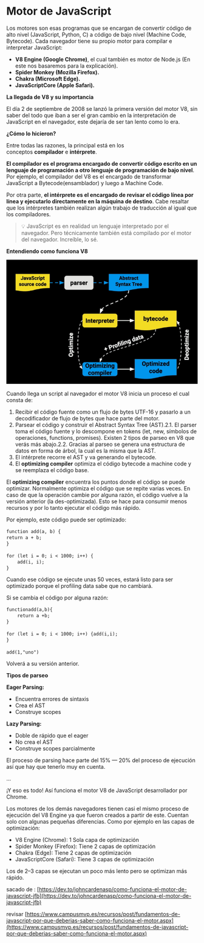 # Motor de JavaScript

Los motores son esas programas que se encargan de convertir código de alto nivel (JavaScript, Python, C) a código de bajo nivel (Machine Code, Bytecode). Cada navegador tiene su propio motor para compilar e interpretar JavaScript:

- **V8 Engine (Google Chrome)**, el cual también es motor de Node.js (En este nos basaremos para la explicación).
- **Spider Monkey (Mozilla Firefox).**
- **Chakra (Microsoft Edge).**
- **JavaScriptCore (Apple Safari).**

**La llegada de V8 y su importancia**

El día 2 de septiembre de 2008 se lanzó la primera versión del motor V8, sin saber del todo que iban a ser el gran cambio en la interpretación de JavaScript en el navegador, este dejaría de ser tan lento como lo era.

**¿Cómo lo hicieron?**

Entre todas las razones, la principal está en los conceptos **compilador** e **intérprete**.

**El compilador es el programa encargado de convertir código escrito en un lenguaje de programación a otro lenguaje de programación de bajo nivel**. Por ejemplo, el compilador del V8 es el encargado de transformar JavaScript a Bytecode(ensamblador) y luego a Machine Code.

Por otra parte, **el intérprete es el encargado de revisar el código línea por línea y ejecutarlo directamente en la máquina de destino**. Cabe resaltar que los intérpretes también realizan algún trabajo de traducción al igual que los compiladores.

> 💡 JavaScript es en realidad un lenguaje interpretado por el navegador. Pero técnicamente también está compilado por el motor del navegador. Increíble, lo sé.
> 

**Entendiendo como funciona V8**

![Untitled](Software%20development/JavaScript/Conceptos/Motor%20de%20JavaScript%20a834c7feef3343dc85236b0320f94d12/Untitled.png)

Cuando llega un script al navegador el motor V8 inicia un proceso el cual consta de:

1. Recibir el código fuente como un flujo de bytes UTF-16 y pasarlo a un decodificador de flujo de bytes que hace parte del motor.
2. Parsear el código y construir el Abstract Syntax Tree (AST).2.1. El parser toma el código fuente y lo descompone en tokens (let, new, símbolos de operaciones, functions, promises). Existen 2 tipos de parseo en V8 que verás más abajo.2.2. Gracias al parseo se genera una estructura de datos en forma de árbol, la cual es la misma que la AST.
3. El intérprete recorre el AST y va generando el bytecode.
4. El **optimizing compiler** optimiza el código bytecode a machine code y se reemplaza el código base.

El **optimizing compiler** encuentra los puntos donde el código se puede optimizar. Normalmente optimiza el código que se repite varias veces. En caso de que la operación cambie por alguna razón, el código vuelve a la versión anterior (la des-optimizada). Esto se hace para consumir menos recursos y por lo tanto ejecutar el código más rápido.

Por ejemplo, este código puede ser optimizado:

```
function add(a, b) {
return a + b;
}

for (let i = 0; i < 1000; i++) {
	add(i, i);
}

```

Cuando ese código se ejecute unas 50 veces, estará listo para ser optimizado porque el profiling data sabe que no cambiará.

Si se cambia el código por alguna razón:

```
functionadd(a,b){
	return a +b;
}

for (let i = 0; i < 1000; i++) {add(i,i);
}

add(1,"uno")

```

Volverá a su versión anterior.

**Tipos de parseo**

**Eager Parsing:**

- Encuentra errores de sintaxis
- Crea el AST
- Construye scopes

**Lazy Parsing:**

- Doble de rápido que el eager
- No crea el AST
- Construye scopes parcialmente

El proceso de parsing hace parte del 15% — 20% del proceso de ejecución así que hay que tenerlo muy en cuenta.

…

¡Y eso es todo! Así funciona el motor V8 de JavaScript desarrollador por Chrome.

Los motores de los demás navegadores tienen casi el mismo proceso de ejecución del V8 Engine ya que fueron creados a partir de este. Cuentan solo con algunas pequeñas diferencias. Como por ejemplo en las capas de optimización:

- V8 Engine (Chrome): 1 Sola capa de optimización
- Spider Monkey (Firefox): Tiene 2 capas de optimización
- Chakra (Edge): Tiene 2 capas de optimización
- JavaScriptCore (Safari): Tiene 3 capas de optimización

Los de 2–3 capas se ejecutan un poco más lento pero se optimizan más rápido.

sacado  de : [https://dev.to/johncardenasp/como-funciona-el-motor-de-javascript-jfb](https://dev.to/johncardenasp/como-funciona-el-motor-de-javascript-jfb)

revisar [https://www.campusmvp.es/recursos/post/fundamentos-de-javascript-por-que-deberias-saber-como-funciona-el-motor.aspx](https://www.campusmvp.es/recursos/post/fundamentos-de-javascript-por-que-deberias-saber-como-funciona-el-motor.aspx)